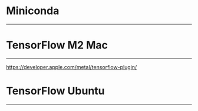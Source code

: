 
# **Miniconda**
---

# **TensorFlow M2 Mac**
---

https://developer.apple.com/metal/tensorflow-plugin/


# **TensorFlow Ubuntu**
---

